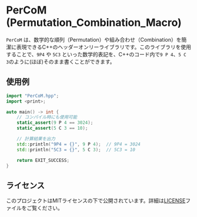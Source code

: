 # PerCoM (Permutation_Combination_Macro)

`PerCoM` は、数学的な順列（Permutation）や組み合わせ（Combination）を簡潔に表現できるC++のヘッダーオンリーライブラリです。このライブラリを使用することで、`9P4` や `5C3` といった数学的表記を、C++のコード内で`9 P 4`、`5 C 3`のように(ほぼ)そのまま書くことができます。

## 使用例

```cpp
import "PerCoM.hpp";
import <print>;

auto main() -> int {
    // コンパイル時にも使用可能
    static_assert(9 P 4 == 3024);
    static_assert(5 C 3 == 10);

    // 計算結果を出力
    std::println("9P4 = {}", 9 P 4);  // 9P4 = 3024
    std::println("5C3 = {}", 5 C 3);  // 5C3 = 10

    return EXIT_SUCCESS;
}
```
## ライセンス

このプロジェクトはMITライセンスの下で公開されています。詳細は[LICENSE](./LICENSE)ファイルをご覧ください。
